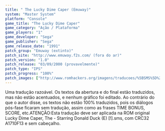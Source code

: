```yaml
---
title: " The Lucky Dime Caper (Emuway)"
system: "Master System"
platform: "Console"
game_title: "The Lucky Dime Caper"
game_category: "Ação / Plataforma"
game_players: "1"
game_developer: "Sega"
game_publisher: "Sega"
game_release_date: "1991"
patch_group: "Emuway (extinto)"
patch_site: "http://www.emuway.f2s.com/ (fora do ar)"
patch_version: "1.0"
patch_release: "03/09/2000 (provavelmente)"
patch_type: "IPS"
patch_progress: "100%"
patch_images: ["http://www.romhackers.org/imagens/traducoes/%5BSMS%5D%20The%20Lucky%20Dime%20Caper%20-%20Emuway%20-%201.png","http://www.romhackers.org/imagens/traducoes/%5BSMS%5D%20The%20Lucky%20Dime%20Caper%20-%20Emuway%20-%202.png","http://www.romhackers.org/imagens/traducoes/%5BSMS%5D%20The%20Lucky%20Dime%20Caper%20-%20Emuway%20-%203.png"]
---
```

Uma tradução razoável. Os textos da abertura e do final estão traduzidos, mas não estão acentuados, e nenhum gráfico foi editado. Ao contrário do que o autor disse, os textos não estão 100% traduzidos, pois os diálogos pós-fase ficaram sem tradução, assim como as frases TIME BONUS, SCORE, etc.ATENÇÃO:Esta tradução deve ser aplicada na ROM original Lucky Dime Caper, The - Starring Donald Duck (E) [!].sms, com CRC32 A1710F13 e sem cabeçalho.